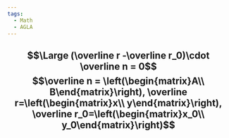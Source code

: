 ```yaml
---
tags:
  - Math
  - AGLA
---
```

$$\Large (\overline r -\overline r_0)\cdot \overline n = 0$$
$$\overline n = \left(\begin{matrix}A\\ B\end{matrix}\right), \overline r=\left(\begin{matrix}x\\ y\end{matrix}\right), \overline r_0=\left(\begin{matrix}x_0\\ y_0\end{matrix}\right)$$
---

